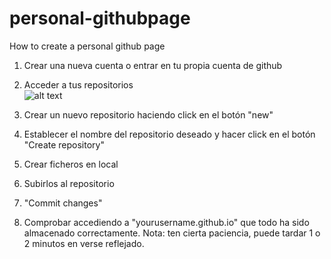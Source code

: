 # personal-githubpage
How to create a personal github page

1. Crear una nueva cuenta o entrar en tu propia cuenta de github 
2. Acceder a tus repositorios  
![alt text](http://url/to/img.png)
3. Crear un nuevo repositorio haciendo click en el botón "new"  

5. Establecer el nombre del repositorio deseado y hacer click en el botón "Create repository"
6. Crear ficheros en local
7. Subirlos al repositorio
8. "Commit changes"
9. Comprobar accediendo a "yourusername.github.io" que todo ha sido almacenado correctamente. 
Nota: ten cierta paciencia, puede tardar 1 o 2 minutos en verse reflejado.
